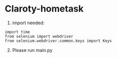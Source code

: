 # Claroty-hometask

1. import needed:
```
import time
from selenium import webdriver
from selenium.webdriver.common.keys import Keys
```

2. Please run main.py
